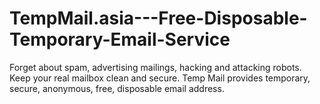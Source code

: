 # TempMail.asia---Free-Disposable-Temporary-Email-Service
Forget about spam, advertising mailings, hacking and attacking robots. Keep your real mailbox clean and secure. Temp Mail provides temporary, secure, anonymous, free, disposable email address.
